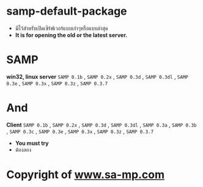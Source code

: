 # samp-default-package

- มีไว้สำหรับเปิดเซิร์ฟเวอร์แบบเก่าๆหรือแบบล่าสุด
- **It is for opening the old or the latest server.**

SAMP
======

**win32, linux server** `SAMP 0.1b` , `SAMP 0.2x` , `SAMP 0.3d` , `SAMP 0.3dl` , `SAMP 0.3e` , `SAMP 0.3x` , `SAMP 0.3z` , `SAMP 0.3.7`

And
======

**Client** `SAMP 0.1b` , `SAMP 0.2x` , `SAMP 0.3d` , `SAMP 0.3dl` , `SAMP 0.3a` , `SAMP 0.3b` , `SAMP 0.3c` , `SAMP 0.3e` , `SAMP 0.3x` , `SAMP 0.3z` , `SAMP 0.3.7`

- **You must try**
- ต้องลอง

Copyright of www.sa-mp.com
======
